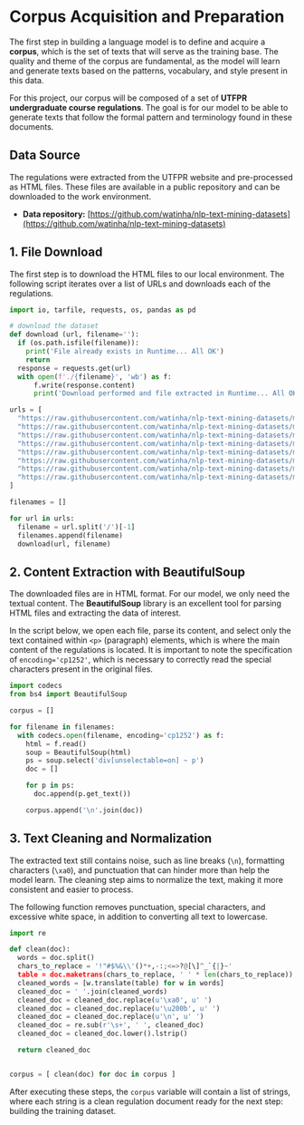 
# Corpus Acquisition and Preparation

The first step in building a language model is to define and acquire a **corpus**, which is the set of texts that will serve as the training base. The quality and theme of the corpus are fundamental, as the model will learn and generate texts based on the patterns, vocabulary, and style present in this data.

For this project, our corpus will be composed of a set of **UTFPR undergraduate course regulations**. The goal is for our model to be able to generate texts that follow the formal pattern and terminology found in these documents.

## Data Source

The regulations were extracted from the UTFPR website and pre-processed as HTML files. These files are available in a public repository and can be downloaded to the work environment.

- **Data repository:** [https://github.com/watinha/nlp-text-mining-datasets](https://github.com/watinha/nlp-text-mining-datasets)

## 1. File Download

The first step is to download the HTML files to our local environment. The following script iterates over a list of URLs and downloads each of the regulations.

```python
import io, tarfile, requests, os, pandas as pd

# download the dataset
def download (url, filename=''):
  if (os.path.isfile(filename)):
    print('File already exists in Runtime... All OK')
    return
  response = requests.get(url)
  with open(f'./{filename}', 'wb') as f:
      f.write(response.content)
      print('Download performed and file extracted in Runtime... All OK')

urls = [
  "https://raw.githubusercontent.com/watinha/nlp-text-mining-datasets/main/regulamentos/aa-ab-cf-dispensa-2021.html",
  "https://raw.githubusercontent.com/watinha/nlp-text-mining-datasets/main/regulamentos/ac-2022.html",
  "https://raw.githubusercontent.com/watinha/nlp-text-mining-datasets/main/regulamentos/diretrizes-grad-2022.html",
  "https://raw.githubusercontent.com/watinha/nlp-text-mining-datasets/main/regulamentos/ead-2022.html",
  "https://raw.githubusercontent.com/watinha/nlp-text-mining-datasets/main/regulamentos/estagio-2020.html",
  "https://raw.githubusercontent.com/watinha/nlp-text-mining-datasets/main/regulamentos/extensao-2022.html",
  "https://raw.githubusercontent.com/watinha/nlp-text-mining-datasets/main/regulamentos/rodp-2019.html",
  "https://raw.githubusercontent.com/watinha/nlp-text-mining-datasets/main/regulamentos/tcc-2022.html"
]

filenames = []

for url in urls:
  filename = url.split('/')[-1]
  filenames.append(filename)
  download(url, filename)
```

## 2. Content Extraction with BeautifulSoup

The downloaded files are in HTML format. For our model, we only need the textual content. The **BeautifulSoup** library is an excellent tool for parsing HTML files and extracting the data of interest.

In the script below, we open each file, parse its content, and select only the text contained within `<p>` (paragraph) elements, which is where the main content of the regulations is located. It is important to note the specification of `encoding='cp1252'`, which is necessary to correctly read the special characters present in the original files.

```python
import codecs
from bs4 import BeautifulSoup

corpus = []

for filename in filenames:
  with codecs.open(filename, encoding='cp1252') as f:
    html = f.read()
    soup = BeautifulSoup(html)
    ps = soup.select('div[unselectable=on] ~ p')
    doc = []

    for p in ps:
      doc.append(p.get_text())

    corpus.append('\n'.join(doc))
```

## 3. Text Cleaning and Normalization

The extracted text still contains noise, such as line breaks (`\n`), formatting characters (`\xa0`), and punctuation that can hinder more than help the model learn. The cleaning step aims to normalize the text, making it more consistent and easier to process.

The following function removes punctuation, special characters, and excessive white space, in addition to converting all text to lowercase.

```python
import re

def clean(doc):
  words = doc.split()
  chars_to_replace = '!"#$%&\\'()*+,-:;<=>?@[\]^_`{|}~'
  table = doc.maketrans(chars_to_replace, ' ' * len(chars_to_replace))
  cleaned_words = [w.translate(table) for w in words]
  cleaned_doc = ' '.join(cleaned_words)
  cleaned_doc = cleaned_doc.replace(u'\xa0', u' ')
  cleaned_doc = cleaned_doc.replace(u'\u200b', u' ')
  cleaned_doc = cleaned_doc.replace(u'\n', u' ')
  cleaned_doc = re.sub(r'\s+', ' ', cleaned_doc)
  cleaned_doc = cleaned_doc.lower().lstrip()

  return cleaned_doc


corpus = [ clean(doc) for doc in corpus ]
```

After executing these steps, the `corpus` variable will contain a list of strings, where each string is a clean regulation document ready for the next step: building the training dataset.

```
